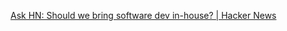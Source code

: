 
[Ask HN: Should we bring software dev in-house? | Hacker News](https://news.ycombinator.com/item?id=41161315)
